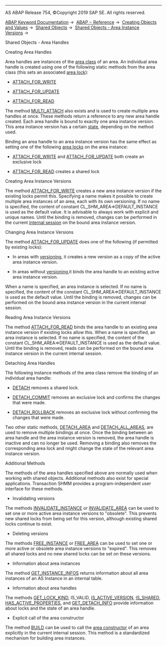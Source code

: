   

* * *

AS ABAP Release 754, ©Copyright 2019 SAP SE. All rights reserved.

[ABAP Keyword Documentation](javascript:call_link\('abenabap.htm'\)) →  [ABAP − Reference](javascript:call_link\('abenabap_reference.htm'\)) →  [Creating Objects and Values](javascript:call_link\('abencreate_objects.htm'\)) →  [Shared Objects](javascript:call_link\('abenabap_shared_objects.htm'\)) →  [Shared Objects - Area Instance Versions](javascript:call_link\('abenshm_area_instance_access.htm'\)) → 

Shared Objects - Area Handles

Creating Area Handles

Area handles are instances of the [area class](javascript:call_link\('abenarea_class_glosry.htm'\) "Glossary Entry") of an area. An individual area handle is created using one of the following static methods from the area class (this sets an associated [area lock](javascript:call_link\('abenshm_area_instance_locks.htm'\))):

-   [ATTACH\_FOR\_WRITE](javascript:call_link\('abenshm_area_class.htm'\))

-   [ATTACH\_FOR\_UPDATE](javascript:call_link\('abenshm_area_class.htm'\))

-   [ATTACH\_FOR\_READ](javascript:call_link\('abenshm_area_class.htm'\))

The method [MULTI\_ATTACH](javascript:call_link\('abenshm_cl_shm_area.htm'\)) also exists and is used to create multiple area handles at once. These methods return a reference to any new area handle created. Each area handle is bound to exactly one area instance version. This area instance version has a certain [state](javascript:call_link\('abenshm_area_instance_state.htm'\)), depending on the method used.

Binding an area handle to an area instance version has the same effect as setting one of the following [area locks](javascript:call_link\('abenshm_area_instance_locks.htm'\)) on the area instance:

-   [ATTACH\_FOR\_WRITE](javascript:call_link\('abenshm_area_class.htm'\)) and [ATTACH\_FOR\_UPDATE](javascript:call_link\('abenshm_area_class.htm'\)) both create an exclusive lock

-   [ATTACH\_FOR\_READ](javascript:call_link\('abenshm_area_class.htm'\)) creates a shared lock

Creating Area Instance Versions

The method [ATTACH\_FOR\_WRITE](javascript:call_link\('abenshm_area_class.htm'\)) creates a new area instance version if the existing locks permit this. Specifying a name makes it possible to create multiple area instances of an area, each with its own versioning. If no name is specified, the content of constant CL\_SHM\_AREA=>DEFAULT\_INSTANCE is used as the default value. It is advisable to always work with explicit and unique names. Until the binding is removed, changes can be performed in the current [internal session](javascript:call_link\('abeninternal_session_glosry.htm'\) "Glossary Entry") on the bound area instance version.

Changing Area Instance Versions

The method [ATTACH\_FOR\_UPDATE](javascript:call_link\('abenshm_area_class.htm'\)) does one of the following (if permitted by existing locks):

-   In areas with [versioning](javascript:call_link\('abenshm_area_fixed_properties.htm'\)), it creates a new version as a copy of the active area instance version.

-   In areas without [versioning](javascript:call_link\('abenshm_area_fixed_properties.htm'\)),it binds the area handle to an existing active area instance version.

When a name is specified, an area instance is selected. If no name is specified, the content of the constant CL\_SHM\_AREA=>DEFAULT\_INSTANCE is used as the default value. Until the binding is removed, changes can be performed on the bound area instance version in the current internal session.

Reading Area Instance Versions

The method [ATTACH\_FOR\_READ](javascript:call_link\('abenshm_area_class.htm'\)) binds the area handle to an existing area instance version if existing locks allow this. When a name is specified, an area instance is selected. If no name is specified, the content of the constant CL\_SHM\_AREA=>DEFAULT\_INSTANCE is used as the default value. Until the binding is removed, reads can be performed on the bound area instance version in the current internal session.

Detaching Area Handles

The following instance methods of the area class remove the binding of an individual area handle:

-   [DETACH](javascript:call_link\('abenshm_cl_shm_area.htm'\)) removes a shared lock.

-   [DETACH\_COMMIT](javascript:call_link\('abenshm_cl_shm_area.htm'\)) removes an exclusive lock and confirms the changes that were made.

-   [DETACH\_ROLLBACK](javascript:call_link\('abenshm_cl_shm_area.htm'\)) removes an exclusive lock without confirming the changes that were made.

Two other static methods, [DETACH\_AREA](javascript:call_link\('abenshm_area_class.htm'\)) and [DETACH\_ALL\_AREAS](javascript:call_link\('abenshm_cl_shm_area.htm'\)), are used to remove multiple bindings at once. Once the binding between an area handle and the area instance version is removed, the area handle is inactive and can no longer be used. Removing a binding also removes the corresponding area lock and might change the state of the relevant area instance version.

Additional Methods

The methods of the area handles specified above are normally used when working with shared objects. Additional methods also exist for special applications. Transaction SHMM provides a program-independent user interface for these methods.

-   Invalidating versions

The methods [INVALIDATE\_INSTANCE](javascript:call_link\('abenshm_area_class.htm'\)) or [INVALIDATE\_AREA](javascript:call_link\('abenshm_area_class.htm'\)) can be used to set one or more active area instance versions to "obsolete". This prevents new shared locks from being set for this version, although existing shared locks continue to exist.

-   Deleting versions

The methods [FREE\_INSTANCE](javascript:call_link\('abenshm_area_class.htm'\)) or [FREE\_AREA](javascript:call_link\('abenshm_area_class.htm'\)) can be used to set one or more active or obsolete area instance versions to "expired". This removes all shared locks and no new shared locks can be set on these versions.

-   Information about area instances

The method [GET\_INSTANCE\_INFOS](javascript:call_link\('abenshm_area_class.htm'\)) returns information about all area instances of an AS Instance in an internal table.

-   Information about area handles

The methods [GET\_LOCK\_KIND](javascript:call_link\('abenshm_cl_shm_area.htm'\)), IS\_VALID, [IS\_ACTIVE\_VERSION](javascript:call_link\('abenshm_cl_abap_memory_area.htm'\)), [IS\_SHARED](javascript:call_link\('abenshm_cl_abap_memory_area.htm'\)), [HAS\_ACTIVE\_PROPERTIES](javascript:call_link\('abenshm_cl_abap_memory_area.htm'\)), and [GET\_DETACH\_INFO](javascript:call_link\('abenshm_cl_abap_memory_area.htm'\)) provide information about locks and the state of an area handle.

-   Explicit call of the area constructor

The method [BUILD](javascript:call_link\('abenshm_area_class.htm'\)) can be used to call the [area constructor](javascript:call_link\('abenshm_area_constructor_class.htm'\)) of an area explicitly in the current internal session. This method is a standardized mechanism for building area instances.
